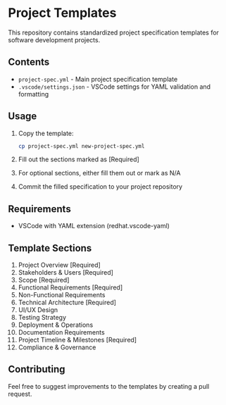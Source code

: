 # Project Templates

This repository contains standardized project specification templates for software development projects.

## Contents

- `project-spec.yml` - Main project specification template
- `.vscode/settings.json` - VSCode settings for YAML validation and formatting

## Usage

1. Copy the template:
   ```bash
   cp project-spec.yml new-project-spec.yml
   ```

2. Fill out the sections marked as [Required]
3. For optional sections, either fill them out or mark as N/A
4. Commit the filled specification to your project repository

## Requirements

- VSCode with YAML extension (redhat.vscode-yaml)

## Template Sections

1. Project Overview [Required]
2. Stakeholders & Users [Required]
3. Scope [Required]
4. Functional Requirements [Required]
5. Non-Functional Requirements
6. Technical Architecture [Required]
7. UI/UX Design
8. Testing Strategy
9. Deployment & Operations
10. Documentation Requirements
11. Project Timeline & Milestones [Required]
12. Compliance & Governance

## Contributing

Feel free to suggest improvements to the templates by creating a pull request.